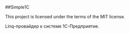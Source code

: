 ##Simple1C

This project is licensed under the terms of the MIT license.

Linq-провайдер к системе 1С-Предприятие.

